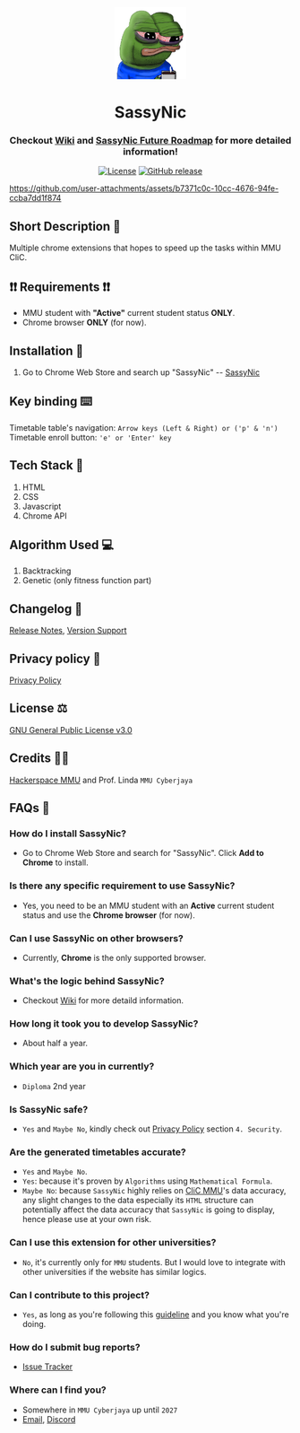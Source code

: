 <div align="center">
  <img src="./icon128.png" alt="SassyNic Logo"/>
  <h1>
    SassyNic
    <br>
  </h1>
  <h3>
    Checkout <a href="https://github.com/FramedStone/SassyNic/wiki">Wiki</a> and <a href="https://github.com/users/FramedStone/projects/2">SassyNic Future Roadmap</a> for more detailed information!
  </h3>

  [![License](https://img.shields.io/github/license/FramedStone/SassyNic)](https://github.com/FramedStone/SassyNic/blob/main/LICENSE)
  [![GitHub release](https://img.shields.io/github/v/release/FramedStone/SassyNic)](https://github.com/FramedStone/SassyNic/releases)
</div>

https://github.com/user-attachments/assets/b7371c0c-10cc-4676-94fe-ccba7dd1f874

## Short Description 🌌 
Multiple chrome extensions that hopes to speed up the tasks within MMU CliC.

## ❗❗ Requirements ❗❗
- MMU student with **"Active"** current student status **ONLY**.
- Chrome browser **ONLY** (for now).

## Installation 🔩
1. Go to Chrome Web Store and search up "SassyNic" -- [SassyNic](https://chromewebstore.google.com/detail/sassynic/ondokkiefflddbjpeecipmgmcbdkijgf?hl=en-GB&utm_source=ext_sidebar)

## Key binding ⌨️
Timetable table's navigation: `Arrow keys (Left & Right) or ('p' & 'n')`
<br>
Timetable enroll button: `'e' or 'Enter' key`

## Tech Stack 🚀
1. HTML
2. CSS
3. Javascript
4. Chrome API

## Algorithm Used 💻
1. Backtracking
2. Genetic (only fitness function part)

## Changelog 📁
[Release Notes](https://github.com/FramedStone/SassyNic/releases), [Version Support](https://github.com/FramedStone/SassyNic/blob/main/SECURITY.md)

## Privacy policy 📜
[Privacy Policy](https://github.com/FramedStone/SassyNic/blob/main/PRIVACY_POLICY.md)

## License ⚖️
[GNU General Public License v3.0](https://github.com/FramedStone/SassyNic/blob/main/LICENSE)

## Credits 🤝🏻
[Hackerspace MMU](https://hackerspacemmu.rocks/) and Prof. Linda `MMU Cyberjaya`

## FAQs 🍩
### How do I install SassyNic?
- Go to Chrome Web Store and search for "SassyNic". Click **Add to Chrome** to install.

### Is there any specific requirement to use SassyNic?
- Yes, you need to be an MMU student with an **Active** current student status and use the **Chrome browser** (for now).

### Can I use SassyNic on other browsers?
- Currently, **Chrome** is the only supported browser.

### What's the logic behind SassyNic?
- Checkout [Wiki](https://github.com/FramedStone/SassyNic/wiki) for more detaild information.

### How long it took you to develop SassyNic?
- About half a year.

### Which year are you in currently?
- `Diploma` 2nd year

### Is SassyNic safe?
- `Yes` and `Maybe No`, kindly check out [Privacy Policy](https://github.com/FramedStone/SassyNic/blob/main/PRIVACY_POLICY.md) section `4. Security`.

### Are the generated timetables accurate?
- `Yes` and `Maybe No`.
- `Yes`: because it's proven by `Algorithms` using `Mathematical Formula`.
- `Maybe No`: because `SassyNic` highly relies on [CliC MMU](https://clic.mmu.edu.my/)'s data accuracy, any slight changes to the data especially its `HTML` structure can potentially affect the data accuracy that `SassyNic` is going to display, hence please use at your own risk.

### Can I use this extension for other universities?
- `No`, it's currently only for `MMU` students. But I would love to integrate with other universities if the website has similar logics.

### Can I contribute to this project?
- `Yes`, as long as you're following this [guideline](https://github.com/FramedStone/SassyNic/blob/main/.github/PULL_REQUEST_TEMPLATE.md) and you know what you're doing.

### How do I submit bug reports?
- [Issue Tracker](https://github.com/FramedStone/SassyNic/issues)

### Where can I find you?
- Somewhere in `MMU Cyberjaya` up until `2027`
- [Email](mailto:leeweixuan39@gmail.com), [Discord](https://discordapp.com/users/329101286664306689)


